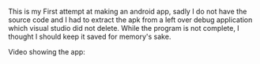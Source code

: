 
This is my First attempt at making an android app, sadly I do not have the source code and I had to extract the apk from a left over debug application which visual studio did not delete. While the program is not complete, I thought I should keep it saved for memory's sake.

Video showing the app:
